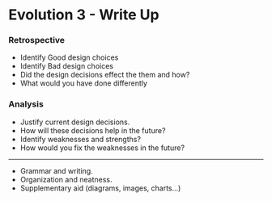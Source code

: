 # Evolution 3 - Write Up

### Retrospective
- Identify Good design choices
- Identify Bad design choices
- Did the design decisions effect the them and how?
- What would you have done differently

### Analysis
- Justify current design decisions.
- How will these decisions help in the future?
- Identify weaknesses and strengths?
- How would you fix the weaknesses in the future?


------------
- Grammar and writing.
- Organization and neatness.
- Supplementary aid (diagrams, images, charts...)
